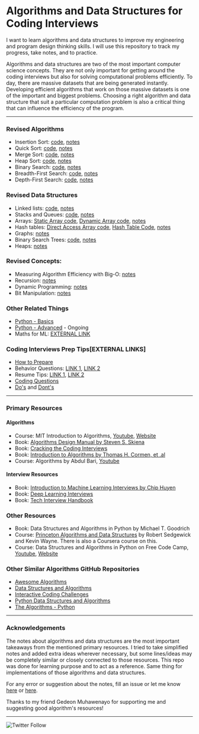 # Algorithms and Data Structures for Coding Interviews

I want to learn algorithms and data structures to improve my engineering and program design thinking skills. I will use this repository to track my progress, take notes, and to practice.

Algorithms and data structures are two of the most important computer science concepts. They are not only important for getting around the coding interviews but also for solving computational problems efficiently. To day, there are massive datasets that are being generated instantly. Developing efficient algorithms that work on those massive datasets is one of the important and biggest problems. Choosing a right algorithm and data structure that suit a particular computation problem is also a critical thing that can influence the efficiency of the program.

***************************

### Revised Algorithms

* Insertion Sort: [code](algorithms/insertion-sort.py), [notes](algorithms/insertion-sort.md)
* Quick Sort: [code](algorithms/quick-sort.py), [notes](algorithms/quick-sort.md)
* Merge Sort: [code](algorithms/merge-sort.py), [notes](algorithms/merge-sort.md)
* Heap Sort: [code](algorithms/heap-sort.py), [notes](algorithms/heap-sort.md)
* Binary Search: [code](algorithms/binary-search.py), [notes](algorithms/binary-search.md)
* Breadth-First Search: [code](algorithms/breadth-first-search.py), [notes](algorithms/breadth-first-search.md)
* Depth-First Search: [code](algorithms/depth-first-search.py), [notes](algorithms/depth-first-search.md)

### Revised Data Structures

* Linked lists: [code](data-structures/linkedlist.py), [notes](data-structures/linkedlist.md)
* Stacks and Queues: [code](data-structures/stack-queues.py), [notes](data-structures/stack-queues.md)
* Arrays: [Static Array code](data-structures/arrays-sequence-static.py), [Dynamic Array code](data-structures/arrays-sequence-dynamic.py), [notes](data-structures/arrays-sequence.md)
* Hash tables: [Direct Access Array code](data-structures/hash-direct-acess-array.py), [Hash Table Code](data-structures/hash-table.py), [notes](data-structures/hash-tables.md)
* Graphs: [notes](data-structures/graphs-intro.md)
* Binary Search Trees: [code](data-structures/binary-search-tree.py), [notes](data-structures/binary-search-trees.md)
* Heaps: [notes](https://ocw.mit.edu/courses/electrical-engineering-and-computer-science/6-006-introduction-to-algorithms-spring-2020/lecture-notes/MIT6_006S20_r08.pdf)

### Revised Concepts:

* Measuring Algorithm Efficiency with Big-O: [notes](concepts/big-oooh.md)
* Recursion: [notes](concepts/recursion.md)
* Dynamic Programming: [notes](concepts/dynamic-programming.md)
* Bit Manipulation: [notes](concepts/bit-manipulation.md)

### Other Related Things

* [Python - Basics](https://github.com/Nyandwi/python_basics)
* [Python - Advanced](https://github.com/Nyandwi/python-advanced) - Ongoing
* Maths for ML: [EXTERNAL LINK](https://mml-book.github.io)

### Coding Interviews Prep Tips[EXTERNAL LINKS]

* [How to Prepare](https://techinterviewhandbook.org/coding-round-overview)
* Behavior Questions: [LINK 1](https://techinterviewhandbook.org/behavioral-questions/), [LINK 2](https://www.crackingthecodinginterview.com/uploads/6/5/2/8/6528028/cracking_the_soft_skills_-_v6.pdf)
* Resume Tips: [LINK 1](https://www.careercup.com/resume), [LINK 2](https://techinterviewhandbook.org/resume/)
* [Coding Questions](https://www.crackingthecodinginterview.com/uploads/6/5/2/8/6528028/cracking_the_coding_skills_-_v6.pdf)
* [Do's](https://huyenchip.com/ml-interviews-book/contents/4.4.1-do’s.html) and [Dont's](https://huyenchip.com/ml-interviews-book/contents/4.4.2-don’ts.html)

***************************

### Primary Resources

#### Algorithms

* Course: MIT Introduction to Algorithms, [Youtube](https://www.youtube.com/watch?v=ZA-tUyM_y7s&list=PLUl4u3cNGP63EdVPNLG3ToM6LaEUuStEY), [Website](https://ocw.mit.edu/courses/electrical-engineering-and-computer-science/6-006-introduction-to-algorithms-spring-2020/)
* Book: [Algorithms Design Manual by Steven S. Skiena](https://www.amazon.com/Algorithm-Design-Manual-Steven-Skiena/dp/1849967202)
* Book: [Cracking the Coding Interviews](https://www.crackingthecodinginterview.com)
* Book: [Introduction to Algorithms by Thomas H. Cormen, et .al](https://mitpress.mit.edu/books/introduction-algorithms-third-edition)
* Course: Algorithms by Abdul Bari, [Youtube](https://www.youtube.com/watch?v=0IAPZzGSbME&list=PLDN4rrl48XKpZkf03iYFl-O29szjTrs_O)

#### Interview Resources

* Book: [Introduction to Machine Learning Interviews by Chip Huyen](https://huyenchip.com/ml-interviews-book/)
* Book: [Deep Learning Interviews](https://arxiv.org/abs/2201.00650)
* Book: [Tech Interview Handbook](https://github.com/yangshun/tech-interview-handbook)

### Other Resources

* Book: Data Structures and Algorithms in Python by Michael T. Goodrich
* Course: [Princeton Algorithms and Data Structures](https://algs4.cs.princeton.edu/home/) by Robert Sedgewick and Kevin Wayne. There is also a Coursera course on this.
* Course: Data Structures and Algorithms in Python on Free Code Camp, [Youtube](https://www.youtube.com/watch?v=pkYVOmU3MgA), [Website](https://jovian.ai/learn/data-structures-and-algorithms-in-python)

### Other Similar Algorithms GitHub Repositories

* [Awesome Algorithms](https://github.com/tayllan/awesome-algorithms)
* [Data Structures and Algorithms](https://github.com/Gedeon-m-gedus/data_structures_and_algorithms)
* [Interactive Coding Challenges](https://github.com/donnemartin/interactive-coding-challenges)
* [Python Data Structures and Algorithms](https://github.com/prabhupant/python-ds)
* [The Algorithms - Python](https://github.com/TheAlgorithms/Python) 

***************************
### Acknowledgements

The notes about algorithms and data structures are the most important takeaways from the mentioned primary resources. I tried to take simplified notes and added extra ideas wherever necessary, but some lines/ideas may be completely similar or closely connected to those resources. This repo was done for learning purpose and to act as a reference. Same thing for implementations of those algorithms and data structures.

For any error or suggestion about the notes, fill an issue or let me know [here](https://twitter.com/Jeande_d) or [here](https://www.linkedin.com/in/nyandwi/).


Thanks to my friend Gedeon Muhawenayo for supporting me and suggesting good algorithm's resources!

***************************
![Twitter Follow](https://img.shields.io/twitter/follow/jeande_d?style=social)